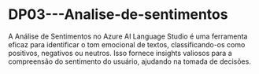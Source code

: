 # DP03---Analise-de-sentimentos
A Análise de Sentimentos no Azure AI Language Studio é uma ferramenta eficaz para identificar o tom emocional de textos, classificando-os como positivos, negativos ou neutros. Isso fornece insights valiosos para a compreensão do sentimento do usuário, ajudando na tomada de decisões.
